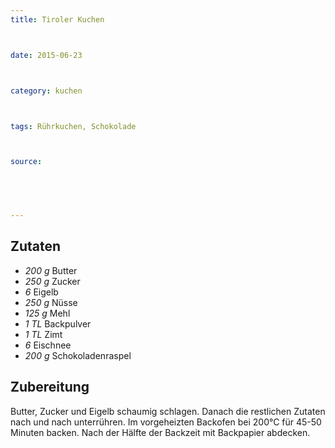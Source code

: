 ```yaml
---
title: Tiroler Kuchen



date: 2015-06-23



category: kuchen



tags: Rührkuchen, Schokolade



source: 



 

---
```


## Zutaten
- *200 g* Butter
- *250 g* Zucker
- *6* Eigelb
- *250 g* Nüsse
- *125 g* Mehl
- *1 TL* Backpulver
- *1 TL* Zimt
- *6* Eischnee
- *200 g* Schokoladenraspel

## Zubereitung
Butter, Zucker und Eigelb schaumig schlagen.
Danach die restlichen Zutaten nach und nach unterrühren.
Im vorgeheizten Backofen bei 200°C für 45-50 Minuten backen. Nach der Hälfte der Backzeit mit Backpapier abdecken.
